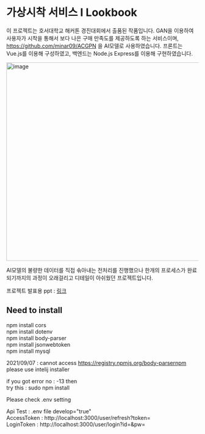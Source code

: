 # 가상시착 서비스 I Lookbook

이 프로젝트는 호서대학교 해커톤 경진대회에서 출품된 작품입니다.
GAN을 이용하여 사용자가 시착을 통해서 보다 나은 구매 만족도를 제공하도록 하는 서비스이며, https://github.com/minar09/ACGPN 을 AI모델로 사용하였습니다.
프론트는 Vue.js를 이용해 구성하였고, 백엔드는 Node.js Express를 이용해 구현하였습니다.

<img width="520" alt="image" src="https://user-images.githubusercontent.com/82408159/216330994-d3362423-9326-498b-88e5-9e73d2fa7900.png">

AI모델의 불량한 데이터를 직접 솎아내는 전처리를 진행했으나 한개의 프로세스가 완료되기까지의 과정이 오래걸리고 디테일이 아쉬웠던 프로젝트입니다.


프로젝트 발표용 ppt : [링크](https://github.com/dev-daru/2021.09-ILookBook-vue-node.js/blob/main/ppt.pdf)


<h2>Need to install</h2>
npm install cors<br>
npm install dotenv<br>
npm install body-parser<br>
npm install jsonwebtoken<br>
npm install mysql<br>

2021/09/07 : cannot access https://registry.npmjs.org/body-parsernpm please use intelij installer<br>

if you got error no : -13 then<br>
try this : sudo npm install

Please check .env setting

Api Test : .env file develop="true"
<br>AccessToken : http://localhost:3000/user/refresh?token= <br>
LoginToken : http://localhost:3000/user/login?id=&pw=
